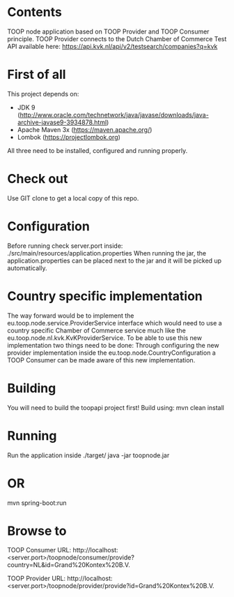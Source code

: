# Contents #
TOOP node application based on TOOP Provider and TOOP Consumer principle.
TOOP Provider connects to the Dutch Chamber of Commerce Test API available here: https://api.kvk.nl/api/v2/testsearch/companies?q=kvk

# First of all #
This project depends on:
- JDK 9 (http://www.oracle.com/technetwork/java/javase/downloads/java-archive-javase9-3934878.html)
- Apache Maven 3x (https://maven.apache.org/)
- Lombok (https://projectlombok.org)

All three need to be installed, configured and running properly.

# Check out #
Use GIT clone to get a local copy of this repo.

# Configuration #
Before running check server.port inside:
./src/main/resources/application.properties
When running the jar, the application.properties can be placed next to the jar and it will be picked up automatically.

# Country specific implementation #
The way forward would be to implement the eu.toop.node.service.ProviderService interface which would need to use a country specific Chamber of Commerce service much like the eu.toop.node.nl.kvk.KvKProviderService. 
To be able to use this new implementation two things need to be done:
Through configuring the new provider implementation inside the eu.toop.node.CountryConfiguration a TOOP Consumer can be made aware of this new implementation. 

# Building #
You will need to build the toopapi project first!
Build using:
mvn clean install

# Running #
Run the application inside ./target/
java -jar toopnode.jar

# OR #
mvn spring-boot:run

# Browse to # 
TOOP Consumer URL:
http://localhost:<server.port>/toopnode/consumer/provide?country=NL&id=Grand%20Kontex%20B.V.

TOOP Provider URL:
http://localhost:<server.port>/toopnode/provider/provide?id=Grand%20Kontex%20B.V.